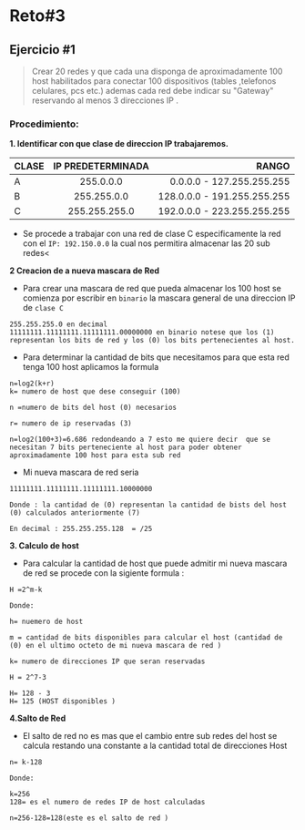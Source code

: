 #  Reto#3 
## Ejercicio #1

> Crear 20 redes y que cada una disponga de aproximadamente 100 host habilitados para conectar 100 dispositivos (tables ,telefonos celulares, pcs etc.) ademas cada red debe indicar su "Gateway" reservando al menos 3 direcciones IP .

 ### Procedimiento: 

  **1.  Identificar con que clase de direccion IP trabajaremos.**

 **CLASE**  |**IP PREDETERMINADA**  | **RANGO** |
|:------------- |:---------------:| -------------:|
| A         | 255.0.0.0       |0.0.0.0 - 127.255.255.255      |
| B        | 255.255.0.0       |  128.0.0.0 - 191.255.255.255   |
| C         |255.255.255.0       | 192.0.0.0 - 223.255.255.255       |

 - Se procede a trabajar con una red de clase C especificamente la red con el `IP: 192.150.0.0` la cual nos permitira almacenar las 20 sub redes<

**2 Creacion de a nueva mascara de Red**


- Para crear una mascara de red que pueda almacenar los 100 host se comienza  por escribir en `binario` la mascara general de una direccion IP de `clase C`

```
255.255.255.0 en decimal 
11111111.11111111.11111111.00000000 en binario notese que los (1) representan los bits de red y los (0) los bits pertenecientes al host.
```

- Para determinar la cantidad de bits que necesitamos para que esta red tenga 100 host aplicamos la formula 

```
n=log2(k+r) 
k= numero de host que dese conseguir (100)

n =numero de bits del host (0) necesarios 

r= numero de ip reservadas (3)

n=log2(100+3)=6.686 redondeando a 7 esto me quiere decir  que se necesitan 7 bits perteneciente al host para poder obtener aproximadamente 100 host para esta sub red 
```
- Mi nueva mascara de red seria 
```
11111111.11111111.11111111.10000000

Donde : la cantidad de (0) representan la cantidad de bists del host (0) calculados anteriormente (7)

En decimal : 255.255.255.128  = /25

```
 **3. Calculo de host**

- Para calcular la cantidad de host que puede admitir mi nueva mascara de red se procede con la sigiente formula :
```
H =2^m-k 

Donde:

h= nuemero de host 

m = cantidad de bits disponibles para calcular el host (cantidad de (0) en el ultimo octeto de mi nueva mascara de red )

k= numero de direcciones IP que seran reservadas

H = 2^7-3

H= 128 - 3
H= 125 (HOST disponibles )
```

**4.Salto de Red**

- El salto de red no es mas que el cambio entre sub redes del host se calcula restando una constante a la cantidad total de direcciones Host
```
n= k-128

Donde:

k=256
128= es el numero de redes IP de host calculadas 

n=256-128=128(este es el salto de red )
```

